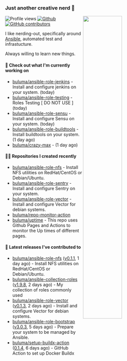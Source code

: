 ### Just another creative nerd 👋


![Profile views](https://gpvc.arturio.dev/buluma) <a href="https://gitstats.me/buluma">
  <img align="right" src="https://github-readme-stats.vercel.app/api?username=buluma&theme=gotham&show_icons=true" width="50%"/>
</a>
[![Github](https://img.shields.io/badge/-buluma-black?style=flat&labelColor=black&logo=github&logoColor=white&include_all_commits=true&count_private=true)](https://gitstats.me/buluma)
[![GitHub contributors](https://img.shields.io/github/contributors/buluma/badges.svg)](https://GitHub.com/buluma/badges/graphs/contributors/)

I like nerding-out, specifically around [Ansible](https://github.com/ansible/ansible), automated test and infrastucture.

Always willing to learn new things.

#### 👷 Check out what I'm currently working on

- [buluma/ansible-role-jenkins](https://github.com/buluma/ansible-role-jenkins) - Install and configure jenkins on your system. (today)
- [buluma/ansible-role-testing](https://github.com/buluma/ansible-role-testing) - Roles Testing [ DO NOT USE ] (today)
- [buluma/ansible-role-sensu](https://github.com/buluma/ansible-role-sensu) - Install and configure Sensu on your system. (today)
- [buluma/ansible-role-buildtools](https://github.com/buluma/ansible-role-buildtools) - Install buildtools on your system. (1 day ago)
- [buluma/crazy-max](https://github.com/buluma/crazy-max) -  (1 day ago)

#### 👨‍💻 Repositories I created recently

- [buluma/ansible-role-nfs](https://github.com/buluma/ansible-role-nfs) - Install NFS utilities on RedHat/CentOS or Debian/Ubuntu.
- [buluma/ansible-role-sentry](https://github.com/buluma/ansible-role-sentry) - Install and configure Sentry on your system.
- [buluma/ansible-role-vector](https://github.com/buluma/ansible-role-vector) - Install and configure Vector for debian systems.
- [buluma/repo-monitor-action](https://github.com/buluma/repo-monitor-action)
- [buluma/uptime](https://github.com/buluma/uptime) - This repo uses Github Pages and Actions to monitor the Up times of different pages.

#### 🚀 Latest releases I've contributed to

- [buluma/ansible-role-nfs](https://github.com/buluma/ansible-role-nfs) ([v0.1.1](https://github.com/buluma/ansible-role-nfs/releases/tag/v0.1.1), 1 day ago) - Install NFS utilities on RedHat/CentOS or Debian/Ubuntu.
- [buluma/ansible-collection-roles](https://github.com/buluma/ansible-collection-roles) ([v1.9.8](https://github.com/buluma/ansible-collection-roles/releases/tag/v1.9.8), 2 days ago) - My collection of roles commonly used
- [buluma/ansible-role-vector](https://github.com/buluma/ansible-role-vector) ([v0.1.3](https://github.com/buluma/ansible-role-vector/releases/tag/v0.1.3), 2 days ago) - Install and configure Vector for debian systems.
- [buluma/ansible-role-bootstrap](https://github.com/buluma/ansible-role-bootstrap) ([v3.0.3](https://github.com/buluma/ansible-role-bootstrap/releases/tag/v3.0.3), 5 days ago) - Prepare your system to be managed by Ansible.
- [buluma/setup-buildx-action](https://github.com/buluma/setup-buildx-action) ([0.1.4](https://github.com/buluma/setup-buildx-action/releases/tag/0.1.4), 6 days ago) - GitHub Action to set up Docker Buildx


